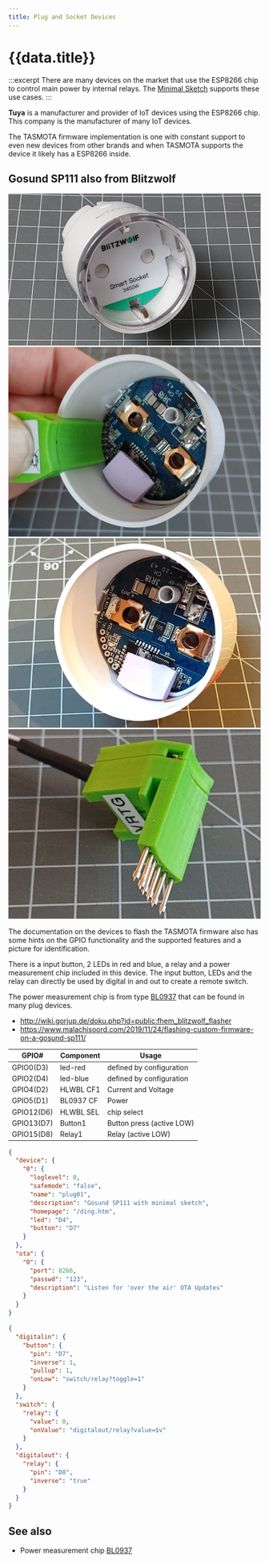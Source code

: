 ```yaml
---
title: Plug and Socket Devices
---
```


# {{data.title}}

:::excerpt
There are many devices on the market that use the ESP8266 chip to control main power by internal relays.
The [Minimal Sketch](/examples/minimal.md) supports these use cases.
:::

**Tuya** is a manufacturer and provider of IoT devices using the ESP8266 chip. This company is the manufacturer of many IoT devices.

The TASMOTA firmware implementation is one with constant support to even new devices from other brands and when TASMOTA supports the device it likely has a ESP8266 inside.


## Gosund SP111 also from Blitzwolf

![sp111 socket](/boards/sockets.jpg "w200")
![sp111 socket](/boards/socket-sp111-01.jpg "w200")
![sp111 socket](/boards/socket-sp111-02.jpg "w200")
![sp111 socket](/boards/socket-sp111-03.jpg "w200")

The documentation on the devices to flash the TASMOTA firmware also has some hints on the GPIO functionality and the supported features and a picture for identification.

There is a input button, 2 LEDs in red and blue, a relay and a power measurement chip included in this device. The input button, LEDs and the relay can directly be used by digital in and out to create a remote switch. 

The power measurement chip is from type [BL0937](/elements/bl0937.md) that can be found in many plug devices.

* <http://wiki.gorjup.de/doku.php?id=public:fhem_blitzwolf_flasher>
* <https://www.malachisoord.com/2019/11/24/flashing-custom-firmware-on-a-gosund-sp111/>


| GPIO#      | Component | Usage                     |
| ---------- | --------- | ------------------------- |
| GPIO0(D3)  | led-red   | defined by configuration  |
| GPIO2(D4)  | led-blue  | defined by configuration  |
| GPIO4(D2)  | HLWBL CF1 | Current and Voltage       |
| GPIO5(D1)  | BL0937 CF | Power                     |
| GPIO12(D6) | HLWBL SEL | chip select               |
| GPIO13(D7) | Button1   | Button press (active LOW) |
| GPIO15(D8) | Relay1    | Relay (active LOW)        |


```json
{
  "device": {
    "0": {
      "loglevel": 0,
      "safemode": "false",
      "name": "plug01",
      "description": "Gosund SP111 with minimal sketch",
      "homepage": "/ding.htm",
      "led": "D4",
      "button": "D7"
    }
  },
  "ota": {
    "0": {
      "port": 8266,
      "passwd": "123",
      "description": "Listen for 'over the air' OTA Updates"
    }
  }
}
```


```json
{
  "digitalin": {
    "button": {
      "pin": "D7",
      "inverse": 1,
      "pullup": 1,
      "onLow": "switch/relay?toggle=1"
    }
  },
  "switch": {
    "relay": {
      "value": 0,
      "onValue": "digitalout/relay?value=$v"
    }
  },
  "digitalout": {
    "relay": {
      "pin": "D8",
      "inverse": "true"
    }
  }
}
```


## See also

* Power measurement chip [BL0937](/elements/bl0937.md)

<!-- 
##  Relay


Sonoff ITEAD Smart Home WLAN Wireless Switch Modul für Apple Android APP Control

tasmota

https://www.heise.de/newsticker/meldung/Smart-Home-Hack-Tuya-veroeffentlicht-Sicherheitsupdate-4292028.html

## more

* <https://github.com/arendst/Sonoff-Tasmota/wiki/Tuya-OTA>
* <https://creationx.de/ratgeber/sonoff/tasmota>
* <http://www.andremiller.net/content/programming-an-itead-sonoff-wireless-smart-switch-esp8266>
* <https://blog.moneybag.de/fhem-kurztest-gosund-blitzwolf-wlan-steckdosen/> -->
